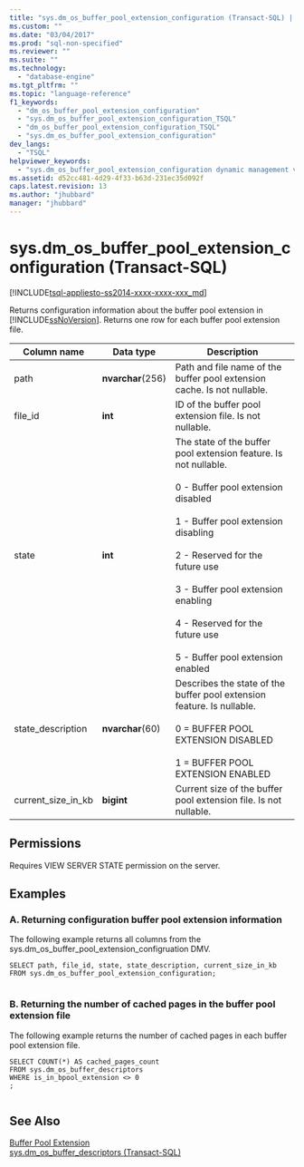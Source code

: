 ```yaml
---
title: "sys.dm_os_buffer_pool_extension_configuration (Transact-SQL) | Microsoft Docs"
ms.custom: ""
ms.date: "03/04/2017"
ms.prod: "sql-non-specified"
ms.reviewer: ""
ms.suite: ""
ms.technology: 
  - "database-engine"
ms.tgt_pltfrm: ""
ms.topic: "language-reference"
f1_keywords: 
  - "dm_os_buffer_pool_extension_configuration"
  - "sys.dm_os_buffer_pool_extension_configuration_TSQL"
  - "dm_os_buffer_pool_extension_configuration_TSQL"
  - "sys.dm_os_buffer_pool_extension_configuration"
dev_langs: 
  - "TSQL"
helpviewer_keywords: 
  - "sys.dm_os_buffer_pool_extension_configuration dynamic management view"
ms.assetid: d52cc481-4d29-4f33-b63d-231ec35d092f
caps.latest.revision: 13
ms.author: "jhubbard"
manager: "jhubbard"
---
```

# sys.dm_os_buffer_pool_extension_configuration (Transact-SQL)
[!INCLUDE[tsql-appliesto-ss2014-xxxx-xxxx-xxx_md](../../../a9retired/includes/tsql-appliesto-ss2014-xxxx-xxxx-xxx-md.md)]

  Returns configuration information about the buffer pool extension in [!INCLUDE[ssNoVersion](../../../a9notintoc/includes/ssnoversion-md.md)]. Returns one row for each buffer pool extension file.  
  

  
|Column name|Data type|Description|  
|-----------------|---------------|-----------------|  
|path|**nvarchar**(256)|Path and file name of the buffer pool extension cache. Is not nullable.|  
|file_id|**int**|ID of the buffer pool extension file. Is not nullable.|  
|state|**int**|The state of the buffer pool extension feature. Is not nullable.<br /><br /> 0 - Buffer pool extension disabled<br /><br /> 1 - Buffer pool extension disabling<br /><br /> 2 - Reserved for the future use<br /><br /> 3 - Buffer pool extension enabling<br /><br /> 4 - Reserved for the future use<br /><br /> 5 - Buffer pool extension enabled|  
|state_description|**nvarchar**(60)|Describes the state of the buffer pool extension feature. Is nullable.<br /><br /> 0 = BUFFER POOL EXTENSION DISABLED<br /><br /> 1 = BUFFER POOL EXTENSION ENABLED|  
|current_size_in_kb|**bigint**|Current size of the buffer pool extension file. Is not nullable.|  
  
## Permissions  
 Requires VIEW SERVER STATE permission on the server.  
  
## Examples  
  
### A. Returning configuration buffer pool extension information  
 The following example returns all columns from the sys.dm_os_buffer_pool_extension_configruation DMV.  
  
```  
SELECT path, file_id, state, state_description, current_size_in_kb  
FROM sys.dm_os_buffer_pool_extension_configuration;  
  
```  
  
### B. Returning the number of cached pages in the buffer pool extension file  
 The following example returns the number of cached pages in each buffer pool extension file.  
  
```  
SELECT COUNT(*) AS cached_pages_count  
FROM sys.dm_os_buffer_descriptors  
WHERE is_in_bpool_extension <> 0  
;  
  
```  
  
## See Also  
 [Buffer Pool Extension](../../../database-engine/configure/windows/buffer-pool-extension.md)   
 [sys.dm_os_buffer_descriptors &#40;Transact-SQL&#41;](../../../relational-databases/reference/system-dynamic-management-views/sys.dm-os-buffer-descriptors-transact-sql.md)  
  
  
